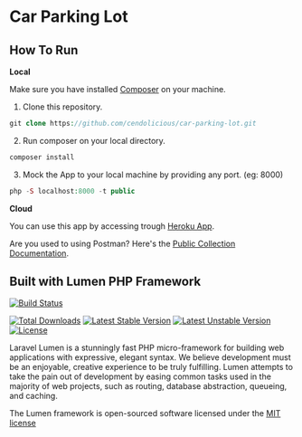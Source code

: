 
# Car Parking Lot 

## How To Run

  

**Local**

Make sure you have installed [Composer](https://getcomposer.org/download/) on your machine.

 1. Clone this repository.
 ```php
git clone https://github.com/cendolicious/car-parking-lot.git
```
 2. Run composer on your local directory.
 ```php
composer install
```
 3. Mock the App to your local machine by providing any port. (eg: 8000)
```php
php -S localhost:8000 -t public
```

**Cloud**

You can use this app by accessing trough [Heroku App](https://still-sands-05993.herokuapp.com/). 

Are you used to using Postman? Here's the [Public Collection Documentation](https://documenter.getpostman.com/view/4049500/Szf3ZVag?version=latest). 


## Built with Lumen PHP Framework

  [![Build Status](https://travis-ci.org/laravel/lumen-framework.svg)](https://travis-ci.org/laravel/lumen-framework)

[![Total Downloads](https://poser.pugx.org/laravel/lumen-framework/d/total.svg)](https://packagist.org/packages/laravel/lumen-framework) [![Latest Stable Version](https://poser.pugx.org/laravel/lumen-framework/v/stable.svg)](https://packagist.org/packages/laravel/lumen-framework) [![Latest Unstable Version](https://poser.pugx.org/laravel/lumen-framework/v/unstable.svg)](https://packagist.org/packages/laravel/lumen-framework) [![License](https://poser.pugx.org/laravel/lumen-framework/license.svg)](https://packagist.org/packages/laravel/lumen-framework)

  

Laravel Lumen is a stunningly fast PHP micro-framework for building web applications with expressive, elegant syntax. We believe development must be an enjoyable, creative experience to be truly fulfilling. Lumen attempts to take the pain out of development by easing common tasks used in the majority of web projects, such as routing, database abstraction, queueing, and caching.


The Lumen framework is open-sourced software licensed under the [MIT license](http://opensource.org/licenses/MIT)
